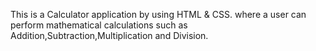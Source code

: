 This is a Calculator application by using HTML & CSS. where a user can perform mathematical calculations such as Addition,Subtraction,Multiplication and Division.
